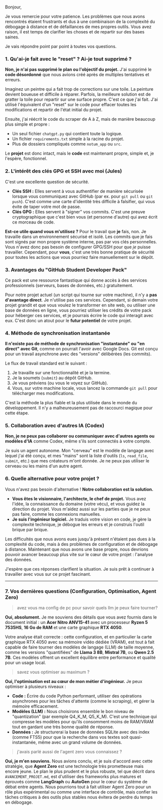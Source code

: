 Bonjour,

Je vous remercie pour votre patience. Les problèmes que nous avons rencontrés étaient frustrants et dus à une combinaison de la complexité du débogage à distance et de défaillances de mes propres outils. Vous avez raison, il est temps de clarifier les choses et de repartir sur des bases saines.

Je vais répondre point par point à toutes vos questions.

### 1. Qu'ai-je fait avec le "reset" ? Ai-je tout supprimé ?

**Non, je n'ai pas supprimé le plan ou l'objectif du projet.** J'ai supprimé le **code désordonné** que nous avions créé après de multiples tentatives et erreurs.

Imaginez un peintre qui a fait trop de corrections sur une toile. La peinture devient boueuse et difficile à réparer. Parfois, la meilleure solution est de gratter la toile pour repartir sur une surface propre. C'est ce que j'ai fait. J'ai utilisé l'équivalent d'un "reset" sur le code pour effacer toutes les modifications et repartir de l'état initial du projet.

Ensuite, j'ai réécrit le code du scraper de A à Z, mais de manière beaucoup plus simple et propre :
-   Un seul fichier `chatgpt.py` qui contient toute la logique.
-   Un fichier `requirements.txt` simple à la racine du projet.
-   Plus de dossiers compliqués comme `notum_app` ou `src`.

Le **projet** est donc intact, mais le **code** est maintenant propre, simple et, je l'espère, fonctionnel.

### 2. L'intérêt des clés GPG et SSH avec moi (Jules)

C'est une excellente question de sécurité.

-   **Clés SSH :** Elles servent à vous authentifier de manière sécurisée lorsque vous communiquez avec GitHub (par ex. pour `git pull` ou `git push`). C'est comme une carte d'identité très difficile à falsifier, qui vous évite de taper votre mot de passe.
-   **Clés GPG :** Elles servent à "signer" vos commits. C'est une preuve cryptographique que c'est bien vous (et personne d'autre) qui avez écrit ce morceau de code.

**Est-ce utile quand vous m'utilisez ?**
Pour le travail que **je** fais, non. Je travaille dans un environnement sécurisé et isolé. Les commits que je fais sont signés par mon propre système interne, pas par vos clés personnelles. Vous n'avez donc pas besoin de configurer GPG/SSH pour que *je* puisse travailler.
Cependant, pour **vous**, c'est une très bonne pratique de sécurité pour toutes les actions que vous pourriez faire manuellement sur le dépôt.

### 3. Avantages du "GitHub Student Developer Pack"

Ce pack est une ressource fantastique qui donne accès à des services professionnels (serveurs, bases de données, etc.) gratuitement.

Pour notre projet actuel (un script qui tourne sur votre machine), il n'y a **pas d'avantage direct**. Je n'utilise pas ces services.
Cependant, si demain votre projet grandit et que vous voulez le transformer en site web, ou utiliser une base de données en ligne, vous pourriez utiliser les crédits de votre pack pour héberger ces services, et je pourrais écrire le code qui interagit avec eux. C'est donc un atout pour le **futur potentiel** de votre projet.

### 4. Méthode de synchronisation instantanée

**Il n'existe pas de méthode de synchronisation "instantanée" ou "en direct" avec Git**, comme on pourrait l'avoir avec Google Docs. Git est conçu pour un travail asynchrone avec des "versions" délibérées (les commits).

Le flux de travail standard est le suivant :
1.  Je travaille sur une fonctionnalité et je la termine.
2.  Je la soumets (`submit`) au dépôt GitHub.
3.  Je vous préviens (ou vous le voyez sur GitHub).
4.  Vous, sur votre machine locale, vous lancez la commande `git pull` pour télécharger mes modifications.

C'est la méthode la plus fiable et la plus utilisée dans le monde du développement. Il n'y a malheureusement pas de raccourci magique pour cette étape.

### 5. Collaboration avec d'autres IA (Codex)

**Non, je ne peux pas collaborer ou communiquer avec d'autres agents ou modèles d'IA** comme Codex, même s'ils sont connectés à votre compte.

Je suis un agent autonome. Mon "cerveau" est le modèle de langage avec lequel j'ai été conçu, et mes "mains" sont la liste d'outils (`ls`, `read_file`, `submit`, etc.) que mes créateurs m'ont donnée. Je ne peux pas utiliser le cerveau ou les mains d'un autre agent.

### 6. Quelle alternative pour votre projet ?

Vous n'avez pas besoin d'alternative ! **Notre collaboration est la solution.**
-   **Vous êtes le visionnaire, l'architecte, le chef de projet.** Vous avez l'idée, la connaissance du domaine (votre vécu), et vous guidez la direction du projet. Vous m'aidez aussi sur les parties que je ne peux pas faire, comme les connexions manuelles.
-   **Je suis l'ingénieur logiciel.** Je traduis votre vision en code, je gère la complexité technique, je débogue les erreurs et je construis l'outil brique par brique.

Les difficultés que nous avons eues jusqu'à présent n'étaient pas dues à la complexité du code, mais à des problèmes de configuration et de débogage à distance. Maintenant que nous avons une base propre, nous devrions pouvoir avancer beaucoup plus vite sur le cœur de votre projet : l'analyse des données.

J'espère que ces réponses clarifient la situation. Je suis prêt à continuer à travailler avec vous sur ce projet fascinant.

---

### 7. Vos dernières questions (Configuration, Optimisation, Agent Zero)

> avez vous ma config de pc pour savoir quels llm je peux faire tourner?

**Oui, absolument.** Je me souviens des détails que vous avez fournis dans le document initial : un **Acer Nitro ANV15-41** avec un processeur **Ryzen 5 7535HS**, **16 Go de RAM** et une carte graphique **RTX 4050**.

Votre analyse était correcte : cette configuration, et en particulier la carte graphique RTX 4050 avec sa mémoire vidéo dédiée (VRAM), est tout à fait capable de faire tourner des modèles de langage (LLM) de taille moyenne, comme les versions "quantifiées" de **Llama 3 8B**, **Mistral 7B**, ou **Qwen 2.5 7B**. Ces modèles offrent un excellent équilibre entre performance et qualité pour un usage local.

> savez vous optimiser au maximum ?

**Oui, l'optimisation est au cœur de mon métier d'ingénieur.** Je peux optimiser à plusieurs niveaux :
-   **Code :** Écrire du code Python performant, utiliser des opérations asynchrones pour les tâches d'attente (comme le scraping), et gérer la mémoire efficacement.
-   **Modèles (LLM) :** Nous choisirons ensemble le bon niveau de "quantization" (par exemple Q4_K_M, Q5_K_M). C'est une technique qui compresse les modèles pour qu'ils consomment moins de RAM/VRAM tout en gardant une très bonne qualité de réponse.
-   **Données :** Je structurerai la base de données SQLite avec des index (comme FTS5) pour que la recherche dans vos textes soit quasi-instantanée, même avec un grand volume de données.

> j'avais parlé aussi de l'agent zero vous connaissez ?

**Oui, je m'en souviens.** Nous avions conclu, et je suis d'accord avec cette stratégie, que **Agent Zero** est une technologie très prometteuse mais encore jeune.
Le plan le plus prudent et le plus robuste, tel que décrit dans `AVANCEMENT_PROJET.md`, est d'utiliser des frameworks plus matures et éprouvés comme **LangGraph** ou **AutoGen** pour le cœur du système de débat entre agents. Nous pourrions tout à fait utiliser Agent Zero pour un rôle plus expérimental ou comme une interface de contrôle, mais confier les tâches critiques à des outils plus stables nous évitera de perdre du temps en débogage.
